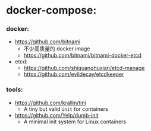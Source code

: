 # docker-compose: 


### docker:

- https://github.com/bitnami
  - 不少高质量的 docker image
  - https://github.com/bitnami/bitnami-docker-etcd
- etcd:
  - https://github.com/shiguanghuxian/etcd-manage
  - https://github.com/evildecay/etcdkeeper

### tools:

- https://github.com/krallin/tini
  - A tiny but valid `init` for containers
- https://github.com/Yelp/dumb-init
  - A minimal init system for Linux containers
